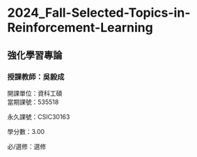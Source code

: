 # 2024_Fall-Selected-Topics-in-Reinforcement-Learning
## 強化學習專論
### 授課教師：吳毅成

開課單位：資科工碩  
當期課號：535518

永久課號：CSIC30163

學分數：3.00

必/選修：選修
